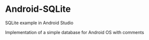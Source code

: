 # Android-SQLite
SQLite example in Android Studio

Implementation of a simple database for Android OS with comments
